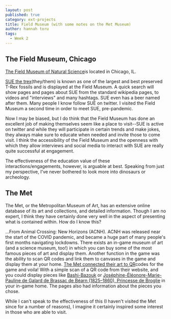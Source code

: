 ```yaml
---
layout: post
published: true
category: ext-projects
title: Field Museum (with some notes on the Met Museum)
author: hannah toru
tags:
  - Week 2
---
```

## The Field Museum, Chicago

[The Field Museum of Natural Science](https://www.fieldmuseum.org/)is located in Chicago, IL. 

[SUE the trex](https://www.fieldmuseum.org/blog/sue-t-rex)(they/them) is known as one of the largest and best preserved T-Rex fossils and is displayed at the Field Museum. A quick search will show pages and pages about SUE from the standard wikipedia pages, to videos and "interviews" and many hashtags. SUE even has a beer named after them. Many people I know follow SUE on twitter. I visited the Field Museum a second time in order to meet SUE, pre-pandemic.

Now I may be biased, but I do think that the Field Museum has done an excellent job of making themselves seem like a place to visit--SUE is active on twitter and while they will participate in certain trends and make jokes, they always make sure to educate when needed and invite those to come visit. I think the accessibility of the Field Museum and the openness with which they allow interviews and social media to interact with SUE are really quite successful at engagement.

The effectiveness of the education value of these interactions/engagements, however, is arguable at best. Speaking from just my perspective, I've never bothered to look more into dinosaurs or archeology. 


## The Met
The Met, or the Metropolitan Museum of Art, has an extensive online database of its art and collections, and detailed information. Though I am no expert, I think they have certainly done very well in the aspect of presenting what is contained within. How do I know this?

...From Animal Crossing: New Horizons (ACNH). ACNH was released near the start of the COVID pandemic, and became a huge part of many people's first months navigating lockdowns. There exists an in-game museum of art (and a science museum, too!) in which you can buy some of the most famous pieces of art and display them. Another function in the game was the ability to scan QR codes and link them to canvases in the game and display them at your home. [The Met connected their art to QR](https://www.metmuseum.org/blogs/collection-insights/2020/animal-crossing-new-horizons-qr-code)codes for the game and voila! With a simple scan of a QR code from their website, and you could display pieces like [Bashi-Bazouk](https://www.metmuseum.org/art/collection/search/440723) or [Joséphine-Éléonore-Marie-Pauline de Galard de Brassac de Béarn (1825–1860), Princesse de Broglie](https://www.metmuseum.org/art/collection/search/459106) in your in-game home. The pages also had information about the pieces you chose. 

While I can't speak to the effectiveness of this (I haven't visited the Met since for a number of reasons), I imagine it certainly inspired some interest in those who are able to visit. 